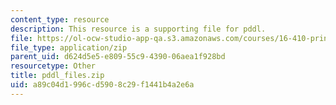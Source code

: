 ```yaml
---
content_type: resource
description: This resource is a supporting file for pddl.
file: https://ol-ocw-studio-app-qa.s3.amazonaws.com/courses/16-410-principles-of-autonomy-and-decision-making-fall-2010/a89c04d1996cd5908c29f1441b4a2e6a_pddl_files.zip
file_type: application/zip
parent_uid: d624d5e5-e809-55c9-4390-06aea1f928bd
resourcetype: Other
title: pddl_files.zip
uid: a89c04d1-996c-d590-8c29-f1441b4a2e6a
---
```

